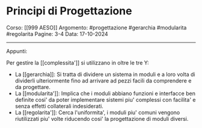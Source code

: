 # Principi di Progettazione

Corso: [[999 AESO]]
Argomento: #progettazione #gerarchia #modularita #regolarita 
Pagine: 3-4
Data: 17-10-2024

---

Appunti: 

Per gestire la [[complessita']] si utilizzano in oltre le tre Y:

- La [[gerarchia]]: 
	Si tratta di dividere un sistema in moduli e a loro volta di dividerli ulteriormente fino ad arrivare ad pezzi facili da comprendere e da progettare.
- La [[modularita']]:
	Implica che i moduli abbiano funzioni e interfacce ben definite cosi' da poter implementare sistemi piu' complessi con facilita' e senza effetti collaterali indesiderati.
- La [[regolarita']]:
	Cerca l'uniformita', i moduli piu' comuni vengono riutilizzati piu' volte riducendo cosi' la progettazione di moduli diversi.